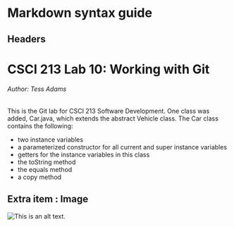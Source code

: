 # Markdown syntax guide

## Headers

# CSCI 213 Lab 10: Working with Git
###### Author: Tess Adams
This is the Git lab for CSCI 213 Software Development. One class was added, Car.java,
which extends the abstract Vehicle class. The Car class contains the following:
* two instance variables
* a parameterized constructor for all current and super instance variables
* getters for the instance variables in this class
* the toString method
* the equals method
* a copy method

## Extra item : Image

![This is an alt text.](/image/car.jpeg "This is a sample image.")